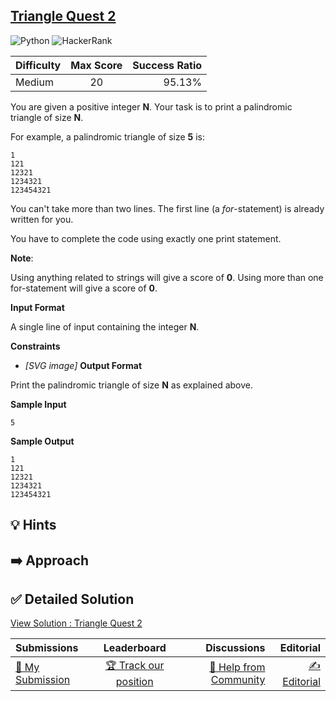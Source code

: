 ## [Triangle Quest 2](https://www.hackerrank.com/challenges/triangle-quest-2)

![Python](https://img.shields.io/badge/python-3670A0?style=for-the-badge&logo=python&logoColor=ffdd54) ![HackerRank](https://img.shields.io/badge/-Hackerrank-2EC866?style=for-the-badge&logo=HackerRank&logoColor=white)

| Difficulty | Max Score | Success Ratio |
| :--------- | :-------: | ------------: |
| Medium     |    20     |        95.13% |

You are given a positive integer **N**.
Your task is to print a palindromic triangle of size **N**.

For example, a palindromic triangle of size **5** is: 



```
1
121
12321
1234321
123454321

```

You can't take more than two lines. The first line (a *for*\-statement) is already written for you.   

You have to complete the code using exactly one print statement. 


**Note**:   

Using anything related to strings will give a score of **0**.
Using more than one for-statement will give a score of **0**.

**Input Format**

A single line of input containing the integer **N**. 

**Constraints**

* *[SVG image]*
**Output Format**

Print the palindromic triangle of size **N** as explained above.

**Sample Input**


```
5

```
**Sample Output**


```
1
121
12321
1234321
123454321

```

## 💡 Hints 

## ➡️ Approach 

## ✅ Detailed Solution
[View Solution : Triangle Quest 2](./triangle_quest_2.py)

| Submissions                                                                           |                                        Leaderboard                                         |                                                                           Discussions |                                                                       Editorial |
| :------------------------------------------------------------------------------------ | :----------------------------------------------------------------------------------------: | ------------------------------------------------------------------------------------: | ------------------------------------------------------------------------------: |
| [📝 My Submission](https://www.hackerrank.com/challenges/triangle-quest-2/submissions) | [🏆 Track our position](https://www.hackerrank.com/challenges/triangle-quest-2/leaderboard) | [🤔 Help from Community](https://www.hackerrank.com/challenges/triangle-quest-2/forum) | [✍️ Editorial](https://www.hackerrank.com/challenges/triangle-quest-2/editorial) |

